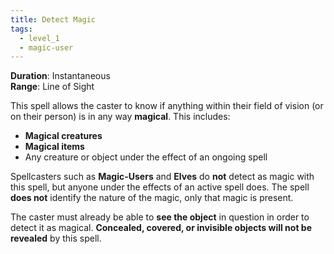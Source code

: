 ```yaml
---
title: Detect Magic
tags:
  - level_1
  - magic-user
---
```

**Duration**: Instantaneous  
**Range**: Line of Sight  

This spell allows the caster to know if anything within their field of vision (or on their person) is in any way **magical**. This includes:

- **Magical creatures**  
- **Magical items**  
- Any creature or object under the effect of an ongoing spell  

Spellcasters such as **Magic-Users** and **Elves** do **not** detect as magic with this spell, but anyone under the effects of an active spell does. The spell **does not** identify the nature of the magic, only that magic is present.  

The caster must already be able to **see the object** in question in order to detect it as magical. **Concealed, covered, or invisible objects will not be revealed** by this spell.  
